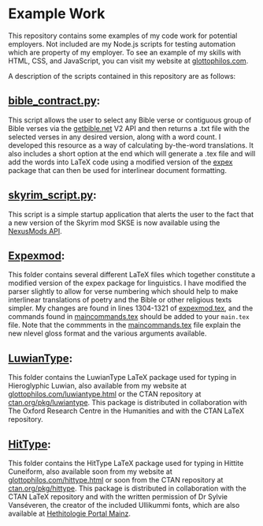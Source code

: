 # Example Work
This repository contains some examples of my code work for potential employers. Not included are my Node.js scripts for testing automation which are property of my employer. To see an example of my skills with HTML, CSS, and JavaScript, you can visit my website at [glottophilos.com](https://glottophilos.com).

A description of the scripts contained in this repository are as follows:

## [bible_contract.py](bible_contract.py):
This script allows the user to select any Bible verse or contiguous group of Bible verses via the [getbible.net](https://getbible.net) V2 API and then returns a .txt file with the selected verses in any desired version, along with a word count. I developed this resource as a way of calculating by-the-word translations. It also includes a short option at the end which will generate a .tex file and will add the words into LaTeX code using a modified version of the [expex](https://ctan.org/pkg/expex?lang=en) package that can then be used for interlinear document formatting.

## [skyrim_script.py](skyrim_script.py):
This script is a simple startup application that alerts the user to the fact that a new version of the Skyrim mod SKSE is now available using the [NexusMods API](https://app.swaggerhub.com/apis-docs/NexusMods/nexus-mods_public_api_params_in_form_data/1.0#/).

## [Expexmod](Expexmod):
This folder contains several different LaTeX files which together constitute a modified version of the expex package for linguistics. I have modified the parser slightly to allow for verse numbering which should help to make interlinear translations of poetry and the Bible or other religious texts simpler. My changes are found in lines 1304-1321 of [expexmod.tex](Expexmod/expexmod.tex), and the commands found in [maincommands.tex](Expexmod/maincommands.tex) should be added to your `main.tex` file. Note that the commments in the [maincommands.tex](Expexmod/maincommands.tex) file explain the new nlevel gloss format and the various arguments available.

## [LuwianType](luwiantype):
This folder contains the LuwianType LaTeX package used for typing in Hieroglyphic Luwian, also available from my website at [glottophilos.com/luwiantype.html](https://glottophilos.com/luwiantype.html) or the CTAN repository at [ctan.org/pkg/luwiantype](https://ctan.org/pkg/luwiantype). This package is distributed in collaboration with The Oxford Research Centre in the Humanities and with the CTAN LaTeX repository.

## [HitType](hittype):
This folder contains the HitType LaTeX package used for typing in Hittite Cuneiform, also available soon from my website at [glottophilos.com/hittype.html](https://glottophilos.com/hittype.html) or soon from the CTAN repository at [ctan.org/pkg/hittype](https://ctan.org/pkg/hittype). This package is distributed in collaboration with the CTAN LaTeX repository and with the written permission of Dr Sylvie Vanséveren, the creator of the included Ullikummi fonts, which are also available at [Hethitologie Portal Mainz](https://www.hethport.uni-wuerzburg.de/cuneifont/).
